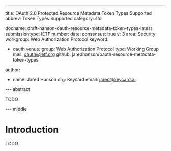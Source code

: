 ---
title: OAuth 2.0 Protected Resource Metadata Token Types Supported
abbrev: Token Types Supported
category: std

docname: draft-hanson-oauth-resource-metadata-token-types-latest
submissiontype: IETF
number:
date:
consensus: true
v: 3
area: Security
workgroup: Web Authorization Protocol
keyword:
  - oauth
venue:
  group: Web Authorization Protocol
  type: Working Group
  mail: oauth@ietf.org
  github: jaredhanson/oauth-resource-metadata-token-types

author:
  - name: Jared Hanson
    org: Keycard
    email: jared@keycard.ai

--- abstract

TODO

--- middle

# Introduction

TODO
